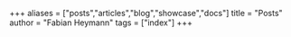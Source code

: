 +++
aliases = ["posts","articles","blog","showcase","docs"]
title = "Posts"
author = "Fabian Heymann"
tags = ["index"]
+++